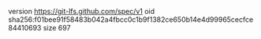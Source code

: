 version https://git-lfs.github.com/spec/v1
oid sha256:f01bee91f58483b042a4fbcc0c1b9f1382ce650b14e4d99965cecfce84410693
size 697
